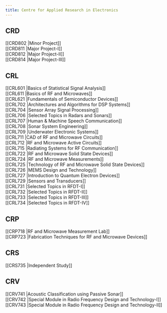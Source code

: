 ```yaml
---
title: Centre for Applied Research in Electronics
---
```


## CRD  
[[CRD802 |Minor Project]]  
[[CRD811 |Major Project-I]]  
[[CRD812 |Major Project-II]]  
[[CRD814 |Major Project-III]]  


## CRL  
[[CRL601 |Basics of Statistical Signal Analysis]]  
[[CRL611 |Basics of RF and Microwaves]]  
[[CRL621 |Fundamentals of Semiconductor Devices]]  
[[CRL702 |Architectures and Algorithms for DSP Systems]]  
[[CRL704 |Sensor Array Signal Processing]]  
[[CRL706 |Selected Topics in Radars and Sonars]]  
[[CRL707 |Human & Machine Speech Communication]]  
[[CRL708 |Sonar System Engineering]]  
[[CRL709 |Underwater Electronic Systems]]  
[[CRL711 |CAD of RF and Microwave Circuits]]  
[[CRL712 |RF and Microwave Active Circuits]]  
[[CRL715 |Radiating Systems for RF Communication]]  
[[CRL722 |RF and Microwave Solid State Devices]]  
[[CRL724 |RF and Microwave Measurements]]  
[[CRL725 |Technology of RF and Microwave Solid State Devices]]  
[[CRL726 |MEMS Design and Technology]]  
[[CRL727 |Introduction to Quantum Electron Devices]]  
[[CRL729 |Sensors and Transducers]]  
[[CRL731 |Selected Topics in RFDT-I]]  
[[CRL732 |Selected Topics in RFDT-II]]  
[[CRL733 |Selected Topics in RFDT-III]]  
[[CRL734 |Selected Topics in RFDT-IV]]  


## CRP  
[[CRP718 |RF and Microwave Measurement Lab]]  
[[CRP723 |Fabrication Techniques for RF and Microwave Devices]]  


## CRS  
[[CRS735 |Independent Study]]  


## CRV  
[[CRV741 |Acoustic Classification using Passive Sonar]]  
[[CRV742 |Special Module in Radio Frequency Design and Technology-I]]  
[[CRV743 |Special Module in Radio Frequency Design and Technology-II]]  
